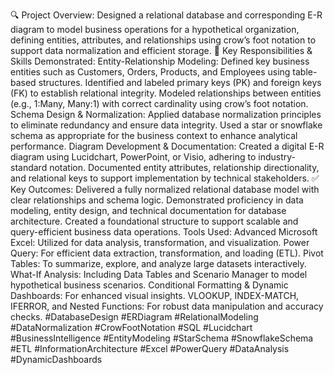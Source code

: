 🔍 Project Overview:
Designed a relational database and corresponding E-R diagram to model business operations for a hypothetical organization, defining entities, attributes, and relationships using crow’s foot notation to support data normalization and efficient storage.
🧠 Key Responsibilities & Skills Demonstrated:
Entity-Relationship Modeling:
Defined key business entities such as Customers, Orders, Products, and Employees using table-based structures.
Identified and labeled primary keys (PK) and foreign keys (FK) to establish relational integrity.
Modeled relationships between entities (e.g., 1:Many, Many:1) with correct cardinality using crow’s foot notation.
Schema Design & Normalization:
Applied database normalization principles to eliminate redundancy and ensure data integrity.
Used a star or snowflake schema as appropriate for the business context to enhance analytical performance.
Diagram Development & Documentation:
Created a digital E-R diagram using Lucidchart, PowerPoint, or Visio, adhering to industry-standard notation.
Documented entity attributes, relationship directionality, and relational keys to support implementation by technical stakeholders.
✅ Key Outcomes:
Delivered a fully normalized relational database model with clear relationships and schema logic.
Demonstrated proficiency in data modeling, entity design, and technical documentation for database architecture.
Created a foundational structure to support scalable and query-efficient business data operations.
Tools Used:
Advanced Microsoft Excel: Utilized for data analysis, transformation, and visualization.
Power Query: For efficient data extraction, transformation, and loading (ETL).
Pivot Tables: To summarize, explore, and analyze large datasets interactively.
What-If Analysis: Including Data Tables and Scenario Manager to model hypothetical business scenarios.
Conditional Formatting & Dynamic Dashboards: For enhanced visual insights.
VLOOKUP, INDEX-MATCH, IFERROR, and Nested Functions: For robust data manipulation and accuracy checks.
#DatabaseDesign #ERDiagram #RelationalModeling #DataNormalization #CrowFootNotation #SQL #Lucidchart #BusinessIntelligence #EntityModeling #StarSchema #SnowflakeSchema #ETL #InformationArchitecture #Excel #PowerQuery #DataAnalysis #DynamicDashboards
